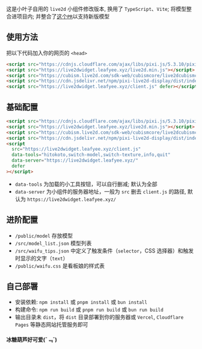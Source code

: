 这是小叶子自用的 `live2d` 小组件修改版本, 换用了 `TypeScript`、`Vite`; 将模型整合进项目内; 并整合了[这个`PR`](https://github.com/stevenjoezhang/live2d-widget/pull/82/files)以支持新版模型

## 使用方法
把以下代码加入你的网页的 `<head>`

```html
<script src="https://cdnjs.cloudflare.com/ajax/libs/pixi.js/5.3.10/pixi.min.js"></script>
<script src="https://live2dwidget.leafyee.xyz/live2d.min.js"></script>
<script src="https://cubism.live2d.com/sdk-web/cubismcore/live2dcubismcore.min.js"></script>
<script src="https://cdn.jsdelivr.net/npm/pixi-live2d-display/dist/index.min.js"></script>
<script src="https://live2dwidget.leafyee.xyz/client.js" defer></script>
```

## 基础配置
```html
<script src="https://cdnjs.cloudflare.com/ajax/libs/pixi.js/5.3.10/pixi.min.js"></script>
<script src="https://live2dwidget.leafyee.xyz/live2d.min.js"></script>
<script src="https://cubism.live2d.com/sdk-web/cubismcore/live2dcubismcore.min.js"></script>
<script src="https://cdn.jsdelivr.net/npm/pixi-live2d-display/dist/index.min.js"></script>
<script
  src="https://live2dwidget.leafyee.xyz/client.js"
  data-tools="hitokoto,switch-model,switch-texture,info,quit"
  data-server="https://live2dwidget.leafyee.xyz/"
  defer
></script>
```

- `data-tools` 为加载的小工具按钮，可以自行删减; 默认为全部
- `data-server` 为小组件的服务器地址，一般为 `src` 删去 `client.js` 的路径, 默认为 `https://live2dwidget.leafyee.xyz/`

## 进阶配置
- `/public/model` 存放模型
- `/src/model_list.json` 模型列表
- `/src/waifu_tips.json` 中定义了触发条件（`selector`，CSS 选择器）和触发时显示的文字（`text`）
- `/public/waifu.css` 是看板娘的样式表

## 自己部署
- 安装依赖: `npm install` 或 `pnpm install` 或 `bun install`
- 构建命令: `npm run build` 或 `pnpm run build` 或 `bun run build`
- 输出目录未 `dist`，将 `dist` 目录部署到你的服务器或 `Vercel`, `Cloudflare Pages` 等静态网站托管服务即可

#### 冰糖葫芦好可爱(¯﹃¯)